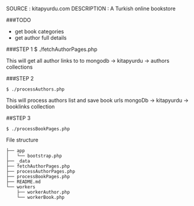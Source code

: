 SOURCE : kitapyurdu.com
DESCRIPTION : A Turkish online bookstore

###TODO

- get book categories
- get author full details

###STEP 1
    $ ./fetchAuthorPages.php

This will get all author links to to mongodb -> kitapyurdu -> authors collections

###STEP 2

    $ ./processAuthors.php

This will process authors list and save book urls mongoDb -> kitapyurdu -> booklinks collection


##STEP 3

    $ ./processBookPages.php

File structure 

```
├── app
│   └── bootstrap.php
├── _data
├── fetchAuthorPages.php
├── processAuthorPages.php
├── processBookPages.php
├── README.md
└── workers
    ├── workerAuthor.php
    └── workerBook.php

```
